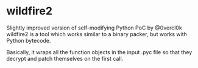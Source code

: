 wildfire2
=========

Slightly improved version of self-modifying Python PoC by @0vercl0k
wildfire2 is a tool which works similar to a binary packer, but works with Python bytecode.

Basically, it wraps all the function objects in the input .pyc file so that they decrypt and patch themselves on the first call.
